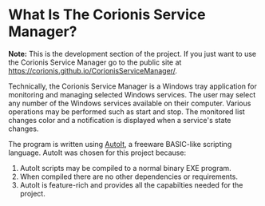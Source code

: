 # What Is The Corionis Service Manager?

**Note:** This is the development section of the project. If you just want to use the Corionis Service Manager go to the public site at https://corionis.github.io/CorionisServiceManager/.

Technically, the Corionis Service Manager is a Windows tray application for monitoring and managing selected Windows services. The user may select any number of the Windows services available on their computer. Various operations may be performed such as start and stop. The monitored list changes color and a notification is displayed when a service's state changes.

The program is written using [AutoIt](https://www.autoitscript.com/), a freeware BASIC-like scripting language. AutoIt was chosen for this project because:

 1. AutoIt scripts may be compiled to a normal binary EXE program.
 2. When compiled there are no other dependencies or requirements.
 3. AutoIt is feature-rich and provides all the capabilties needed for the project.
